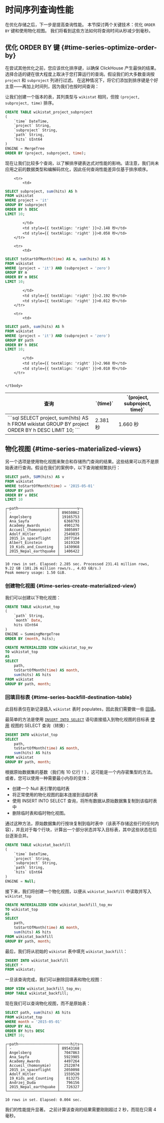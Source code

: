 
# 时间序列查询性能

在优化存储之后，下一步是提高查询性能。 
本节探讨两个关键技术：优化 `ORDER BY` 键和使用物化视图。 
我们将看到这些方法如何将查询时间从秒减少到毫秒。

## 优化 ORDER BY 键 {#time-series-optimize-order-by}

在尝试其他优化之前，您应该优化排序键，以确保 ClickHouse 产生最快的结果。 
选择合适的键在很大程度上取决于您打算运行的查询。假设我们的大多数查询按 `project` 和 `subproject` 列进行过滤。 
在这种情况下，将它们添加到排序键是个好主意——再加上时间列，因为我们也按时间查询：

让我们创建一个版本的表，其列类型与 `wikistat` 相同，但按 `(project, subproject, time)` 排序。

```sql
CREATE TABLE wikistat_project_subproject
(
    `time` DateTime,
    `project` String,
    `subproject` String,
    `path` String,
    `hits` UInt64
)
ENGINE = MergeTree
ORDER BY (project, subproject, time);
```

现在让我们比较多个查询，以了解排序键表达式对性能的影响。请注意，我们尚未应用之前的数据类型和编解码优化，因此任何查询性能差异仅基于排序顺序。

<table>
    <thead>
        <tr>
            <th  style={{ width: '36%' }}>查询</th>
            <th style={{ textAlign: 'right', width: '32%' }}>`(time)`</th>
            <th style={{ textAlign: 'right', width: '32%' }}>`(project, subproject, time)`</th>
        </tr>
    </thead>
    <tbody>
        <tr>
            <td>
```sql
SELECT project, sum(hits) AS h
FROM wikistat
GROUP BY project
ORDER BY h DESC
LIMIT 10;
```
            </td>
            <td style={{ textAlign: 'right' }}>2.381 秒</td>
            <td style={{ textAlign: 'right' }}>1.660 秒</td>
        </tr>

        <tr>
            <td>
```sql
SELECT subproject, sum(hits) AS h
FROM wikistat
WHERE project = 'it'
GROUP BY subproject
ORDER BY h DESC
LIMIT 10;
```
            </td>
            <td style={{ textAlign: 'right' }}>2.148 秒</td>
            <td style={{ textAlign: 'right' }}>0.058 秒</td>
        </tr>
      
        <tr>
            <td>
```sql
SELECT toStartOfMonth(time) AS m, sum(hits) AS h
FROM wikistat
WHERE (project = 'it') AND (subproject = 'zero')
GROUP BY m
ORDER BY m DESC
LIMIT 10;
```
            </td>
            <td style={{ textAlign: 'right' }}>2.192 秒</td>
            <td style={{ textAlign: 'right' }}>0.012 秒</td>
        </tr>

        <tr>
            <td>
```sql
SELECT path, sum(hits) AS h
FROM wikistat
WHERE (project = 'it') AND (subproject = 'zero')
GROUP BY path
ORDER BY h DESC
LIMIT 10;
```
            </td>
            <td style={{ textAlign: 'right' }}>2.968 秒</td>
            <td style={{ textAlign: 'right' }}>0.010 秒</td>
        </tr>
      

    </tbody>
</table>

## 物化视图 {#time-series-materialized-views}

另一个选项是使用物化视图来聚合和存储热门查询的结果。这些结果可以而不是原始表进行查询。假设在我们的案例中，以下查询被频繁执行：


```sql
SELECT path, SUM(hits) AS v
FROM wikistat
WHERE toStartOfMonth(time) = '2015-05-01'
GROUP BY path
ORDER BY v DESC
LIMIT 10
```

```text
┌─path──────────────────┬────────v─┐
│ -                     │ 89650862 │
│ Angelsberg            │ 19165753 │
│ Ana_Sayfa             │  6368793 │
│ Academy_Awards        │  4901276 │
│ Accueil_(homonymie)   │  3805097 │
│ Adolf_Hitler          │  2549835 │
│ 2015_in_spaceflight   │  2077164 │
│ Albert_Einstein       │  1619320 │
│ 19_Kids_and_Counting  │  1430968 │
│ 2015_Nepal_earthquake │  1406422 │
└───────────────────────┴──────────┘

10 rows in set. Elapsed: 2.285 sec. Processed 231.41 million rows, 9.22 GB (101.26 million rows/s., 4.03 GB/s.)
Peak memory usage: 1.50 GiB.
```

### 创建物化视图 {#time-series-create-materialized-view}

我们可以创建以下物化视图：

```sql
CREATE TABLE wikistat_top
(
    `path` String,
    `month` Date,
    hits UInt64
)
ENGINE = SummingMergeTree
ORDER BY (month, hits);
```

```sql
CREATE MATERIALIZED VIEW wikistat_top_mv 
TO wikistat_top
AS
SELECT
    path,
    toStartOfMonth(time) AS month,
    sum(hits) AS hits
FROM wikistat
GROUP BY path, month;
```

### 回填目标表 {#time-series-backfill-destination-table}

此目标表仅在新记录插入 `wikistat` 表时 populates，因此我们需要做一些 [回填](/docs/data-modeling/backfilling)。

最简单的方法是使用 [`INSERT INTO SELECT`](/docs/sql-reference/statements/insert-into#inserting-the-results-of-select) 语句直接插入到物化视图的目标表 [使用](https://github.com/ClickHouse/examples/tree/main/ClickHouse_vs_ElasticSearch/DataAnalytics#variant-1---directly-inserting-into-the-target-table-by-using-the-materialized-views-transformation-query) 视图的 SELECT 查询（转换）：

```sql
INSERT INTO wikistat_top
SELECT
    path,
    toStartOfMonth(time) AS month,
    sum(hits) AS hits
FROM wikistat
GROUP BY path, month;
```

根据原始数据集的基数（我们有 10 亿行！），这可能是一个内存密集型的方法。或者，您可以使用一种需要最小内存的变体：

* 创建一个 Null 表引擎的临时表
* 将正常使用的物化视图的副本连接到该临时表
* 使用 INSERT INTO SELECT 查询，将所有数据从原始数据集复制到该临时表中
* 删除临时表和临时物化视图。

通过这种方法，原始数据集的行按块复制到临时表中（该表不存储这些行的任何内容），并且对于每个行块，计算出一个部分状态并写入目标表，其中这些状态在后台逐渐合并。


```sql
CREATE TABLE wikistat_backfill
(
    `time` DateTime,
    `project` String,
    `subproject` String,
    `path` String,
    `hits` UInt64
)
ENGINE = Null;
```

接下来，我们将创建一个物化视图，以便从 `wikistat_backfill` 中读取并写入 `wikistat_top`


```sql
CREATE MATERIALIZED VIEW wikistat_backfill_top_mv 
TO wikistat_top
AS
SELECT
    path,
    toStartOfMonth(time) AS month,
    sum(hits) AS hits
FROM wikistat_backfill
GROUP BY path, month;
```

最后，我们将从初始的 `wikistat` 表中填充 `wikistat_backfill`：

```sql
INSERT INTO wikistat_backfill
SELECT * 
FROM wikistat;
```

一旦该查询完成，我们可以删除回填表和物化视图：

```sql
DROP VIEW wikistat_backfill_top_mv;
DROP TABLE wikistat_backfill;
```

现在我们可以查询物化视图，而不是原始表：


```sql
SELECT path, sum(hits) AS hits
FROM wikistat_top
WHERE month = '2015-05-01'
GROUP BY ALL
ORDER BY hits DESC
LIMIT 10;
```

```text
┌─path──────────────────┬─────hits─┐
│ -                     │ 89543168 │
│ Angelsberg            │  7047863 │
│ Ana_Sayfa             │  5923985 │
│ Academy_Awards        │  4497264 │
│ Accueil_(homonymie)   │  2522074 │
│ 2015_in_spaceflight   │  2050098 │
│ Adolf_Hitler          │  1559520 │
│ 19_Kids_and_Counting  │   813275 │
│ Andrzej_Duda          │   796156 │
│ 2015_Nepal_earthquake │   726327 │
└───────────────────────┴──────────┘

10 rows in set. Elapsed: 0.004 sec.
```


我们的性能提升显著。 
之前计算该查询的结果需要刚刚超过 2 秒，而现在只需 4 毫秒。
